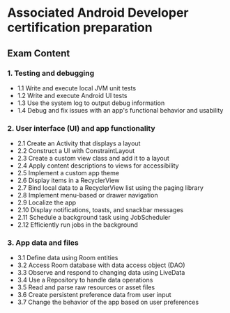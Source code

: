 # Associated Android Developer certification preparation

## Exam Content
### 1. Testing and debugging
* 1.1 Write and execute local JVM unit tests
* 1.2 Write and execute Android UI tests
* 1.3 Use the system log to output debug information
* 1.4 Debug and fix issues with an app's functional behavior and usability

### 2. User interface (UI) and app functionality
* 2.1 Create an Activity that displays a layout
* 2.2 Construct a UI with ConstraintLayout
* 2.3 Create a custom view class and add it to a layout
* 2.4 Apply content descriptions to views for accessibility
* 2.5 Implement a custom app theme
* 2.6 Display items in a RecyclerView
* 2.7 Bind local data to a RecyclerView list using the paging library
* 2.8 Implement menu-based or drawer navigation
* 2.9 Localize the app
* 2.10 Display notifications, toasts, and snackbar messages
* 2.11 Schedule a background task using JobScheduler
* 2.12 Efficiently run jobs in the background

### 3. App data and files
* 3.1 Define data using Room entities
* 3.2 Access Room database with data access object (DAO)
* 3.3 Observe and respond to changing data using LiveData
* 3.4 Use a Repository to handle data operations
* 3.5 Read and parse raw resources or asset files
* 3.6 Create persistent preference data from user input
* 3.7 Change the behavior of the app based on user preferences